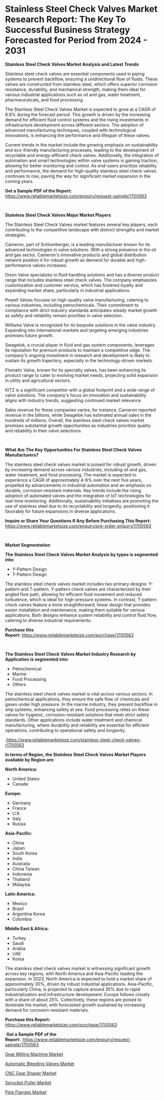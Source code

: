 <p><h1>Stainless Steel Check Valves Market Research Report: The Key To Successful Business Strategy Forecasted for Period from 2024 - 2031</h1></p><p><strong>Stainless Steel Check Valves Market Analysis and Latest Trends</strong></p>
<p><p>Stainless steel check valves are essential components used in piping systems to prevent backflow, ensuring a unidirectional flow of fluids. These valves are constructed from stainless steel, which offers superior corrosion resistance, durability, and mechanical strength, making them ideal for various industrial applications such as oil and gas, water treatment, pharmaceuticals, and food processing.</p><p>The Stainless Steel Check Valves Market is expected to grow at a CAGR of 8.9% during the forecast period. This growth is driven by the increasing demand for efficient fluid control systems and the rising investments in infrastructure development across different sectors. The adoption of advanced manufacturing techniques, coupled with technological innovations, is enhancing the performance and lifespan of these valves.</p><p>Current trends in the market include the growing emphasis on sustainability and eco-friendly manufacturing processes, leading to the development of recyclable and energy-efficient check valves. Additionally, the integration of automation and smart technologies within valve systems is gaining traction, allowing for better monitoring and control. As end-users prioritize reliability and performance, the demand for high-quality stainless steel check valves continues to rise, paving the way for significant market expansion in the coming years.</p></p>
<p><strong>Get a Sample PDF of the Report:&nbsp;</strong> <a href="https://www.reliablemarketsize.com/enquiry/request-sample/1700563?utm_campaign=1105&utm_medium=2&utm_source=Github&utm_content=ia&utm_term=21102024&utm_id=stainless-steel-check-valves">https://www.reliablemarketsize.com/enquiry/request-sample/1700563</a></p>
<p>&nbsp;</p>
<p><strong>Stainless Steel Check Valves Major Market Players</strong></p>
<p><p>The Stainless Steel Check Valves market features several key players, each contributing to the competitive landscape with distinct strengths and market strategies. </p><p>Cameron, part of Schlumberger, is a leading manufacturer known for its advanced technologies in valve solutions. With a strong presence in the oil and gas sector, Cameron's innovative products and global distribution network position it for robust growth as demand for durable and high-performance valves increases.</p><p>Dixon Valve specializes in fluid handling solutions and has a diverse product range that includes stainless steel check valves. The company emphasizes customization and customer service, which has fostered loyalty and expanding market share, particularly in industrial applications.</p><p>Powell Valves focuses on high-quality valve manufacturing, catering to various industries, including petrochemicals. Their commitment to compliance with strict industry standards anticipates steady market growth as safety and reliability remain priorities in valve selection. </p><p>Williams Valve is recognized for its bespoke solutions in the valve industry. Expanding into international markets and targeting emerging industries promises future growth. </p><p>Swagelok, a crucial player in fluid and gas system components, leverages its reputation for premium products to maintain a competitive edge. The company's ongoing investment in research and development is likely to sustain its growth trajectory, especially in the technology-driven markets. </p><p>Flomatic Valve, known for its specialty valves, has been enhancing its product range to cater to evolving market needs, projecting solid expansion in utility and agricultural sectors.</p><p>KITZ is a significant competitor with a global footprint and a wide range of valve solutions. The company's focus on innovation and sustainability aligns with industry trends, suggesting continued market relevance.</p><p>Sales revenue for these companies varies; for instance, Cameron reported revenue in the billions, while Swagelok has estimated annual sales in the hundreds of millions. Overall, the stainless steel check valves market promises substantial growth opportunities as industries prioritize quality and reliability in their valve selections.</p></p>
<p>&nbsp;</p>
<p><strong>What Are The Key Opportunities For Stainless Steel Check Valves Manufacturers?</strong></p>
<p><p>The stainless steel check valves market is poised for robust growth, driven by increasing demand across various industries, including oil and gas, water treatment, and food processing. The market is expected to experience a CAGR of approximately 4-6% over the next five years, propelled by advancements in industrial automation and an emphasis on durable, corrosion-resistant materials. Key trends include the rising adoption of automated valves and the integration of IoT technologies for real-time monitoring. Additionally, sustainability initiatives are promoting the use of stainless steel due to its recyclability and longevity, positioning it favorably for future expansions in diverse applications.</p></p>
<p><strong>Inquire or Share Your Questions If Any Before Purchasing This Report:</strong> <a href="https://www.reliablemarketsize.com/enquiry/pre-order-enquiry/1700563?utm_campaign=1105&utm_medium=2&utm_source=Github&utm_content=ia&utm_term=21102024&utm_id=stainless-steel-check-valves">https://www.reliablemarketsize.com/enquiry/pre-order-enquiry/1700563</a></p>
<p>&nbsp;</p>
<p><strong>Market Segmentation</strong></p>
<p><strong>The Stainless Steel Check Valves Market Analysis by types is segmented into:</strong></p>
<p><ul><li>Y-Pattern Design</li><li>T-Pattern Design</li></ul></p>
<p><p>The stainless steel check valves market includes two primary designs: Y-pattern and T-pattern. Y-pattern check valves are characterized by their angled flow path, allowing for efficient fluid movement and reduced turbulence, which is ideal for high-pressure systems. In contrast, T-pattern check valves feature a more straightforward, linear design that provides easier installation and maintenance, making them suitable for various applications. Both designs enhance system reliability and control fluid flow, catering to diverse industrial requirements.</p></p>
<p><strong>Purchase this Report:&nbsp;</strong><a href="https://www.reliablemarketsize.com/purchase/1700563?utm_campaign=1105&utm_medium=2&utm_source=Github&utm_content=ia&utm_term=21102024&utm_id=stainless-steel-check-valves">https://www.reliablemarketsize.com/purchase/1700563</a></p>
<p>&nbsp;</p>
<p><strong>The Stainless Steel Check Valves Market Industry Research by Application is segmented into:</strong></p>
<p><ul><li>Petrochemical</li><li>Marine</li><li>Food Processing</li><li>Others</li></ul></p>
<p><p>The stainless steel check valves market is vital across various sectors. In petrochemical applications, they ensure the safe flow of chemicals and gases under high pressure. In the marine industry, they prevent backflow in ship systems, enhancing safety at sea. Food processing relies on these valves for hygienic, corrosion-resistant solutions that meet strict safety standards. Other applications include water treatment and chemical manufacturing, where durability and reliability are essential for efficient operations, contributing to operational safety and longevity.</p></p>
<p><a href="https://www.reliablemarketsize.com/stainless-steel-check-valves-r1700563?utm_campaign=1105&utm_medium=2&utm_source=Github&utm_content=ia&utm_term=21102024&utm_id=stainless-steel-check-valves">&nbsp;https://www.reliablemarketsize.com/stainless-steel-check-valves-r1700563</a></p>
<p><strong>In terms of Region, the Stainless Steel Check Valves Market Players available by Region are:</strong></p>
<p>
    <p> <strong> North America: </strong>
        <ul>
            <li>United States</li>
            <li>Canada</li>
        </ul>
        </p> 
    <p> <strong> Europe: </strong>
        <ul>
            <li>Germany</li>
            <li>France</li>
            <li>U.K.</li>
            <li>Italy</li>
            <li>Russia</li>
        </ul>
        </p> 
    <p> <strong> Asia-Pacific: </strong>
        <ul>
            <li>China</li>
            <li>Japan</li>
            <li>South Korea</li>
            <li>India</li>
            <li>Australia</li>
            <li>China Taiwan</li>
            <li>Indonesia</li>
            <li>Thailand</li>
            <li>Malaysia</li>
        </ul>
        </p> 
    <p> <strong> Latin America: </strong>
        <ul>
            <li>Mexico</li>
            <li>Brazil</li>
            <li>Argentina Korea</li>
            <li>Colombia</li>
        </ul>
        </p> 
    <p> <strong> Middle East & Africa: </strong>
        <ul>
            <li>Turkey</li>
            <li>Saudi</li>
            <li>Arabia</li>
            <li>UAE</li>
            <li>Korea</li>
        </ul>
    </p>
    </p>
<p><p>The stainless steel check valves market is witnessing significant growth across key regions, with North America and Asia-Pacific leading the expansion. In 2023, North America is expected to hold a market share of approximately 30%, driven by robust industrial applications. Asia-Pacific, particularly China, is projected to capture around 35% due to rapid industrialization and infrastructure development. Europe follows closely with a share of about 25%. Collectively, these regions are poised to dominate the market, with forecasted growth sustained by increasing demand for corrosion-resistant materials.</p></p>
<p><strong>Purchase this Report: </strong><a href="https://www.reliablemarketsize.com/purchase/1700563?utm_campaign=1105&utm_medium=2&utm_source=Github&utm_content=ia&utm_term=21102024&utm_id=stainless-steel-check-valves">https://www.reliablemarketsize.com/purchase/1700563</a></p>
<p>&nbsp;<strong>Get a Sample PDF of the Report:&nbsp;&nbsp;</strong><a href="https://www.reliablemarketsize.com/enquiry/request-sample/1700563?utm_campaign=1105&utm_medium=2&utm_source=Github&utm_content=ia&utm_term=21102024&utm_id=stainless-steel-check-valves">https://www.reliablemarketsize.com/enquiry/request-sample/1700563</a></p>
<p><strong></strong></p>
<p><p><a href="https://issuu.com/reportprime-2/docs/gear-milling-machine-market-size-20_be686cf71a5d6e?utm_campaign=1105&utm_medium=2&utm_source=Github&utm_content=ia&utm_term=21102024&utm_id=stainless-steel-check-valves">Gear Milling Machine Market</a></p><p><a href="https://github.com/NorbertYates/Market-Research-Report-List-7/blob/main/automatic-bleeding-valves-market.md?utm_campaign=1105&utm_medium=2&utm_source=Github&utm_content=ia&utm_term=21102024&utm_id=stainless-steel-check-valves">Automatic Bleeding Valves Market</a></p><p><a href="https://issuu.com/reportprime-2/docs/cnc-gear-shaper-market-size-2030.pp_30a35a4fe6dffb?utm_campaign=1105&utm_medium=2&utm_source=Github&utm_content=ia&utm_term=21102024&utm_id=stainless-steel-check-valves">CNC Gear Shaper Market</a></p><p><a href="https://www.linkedin.com/pulse/strategic-market-insights-navigating-global-sprocket-puller-kgiie?utm_campaign=1105&utm_medium=2&utm_source=Github&utm_content=ia&utm_term=21102024&utm_id=stainless-steel-check-valves">Sprocket Puller Market</a></p><p><a href="https://www.linkedin.com/pulse/consumer-behavior-shifts-pipe-flanges-market-demand-analysis-azzge?utm_campaign=1105&utm_medium=2&utm_source=Github&utm_content=ia&utm_term=21102024&utm_id=stainless-steel-check-valves">Pipe Flanges Market</a></p></p>